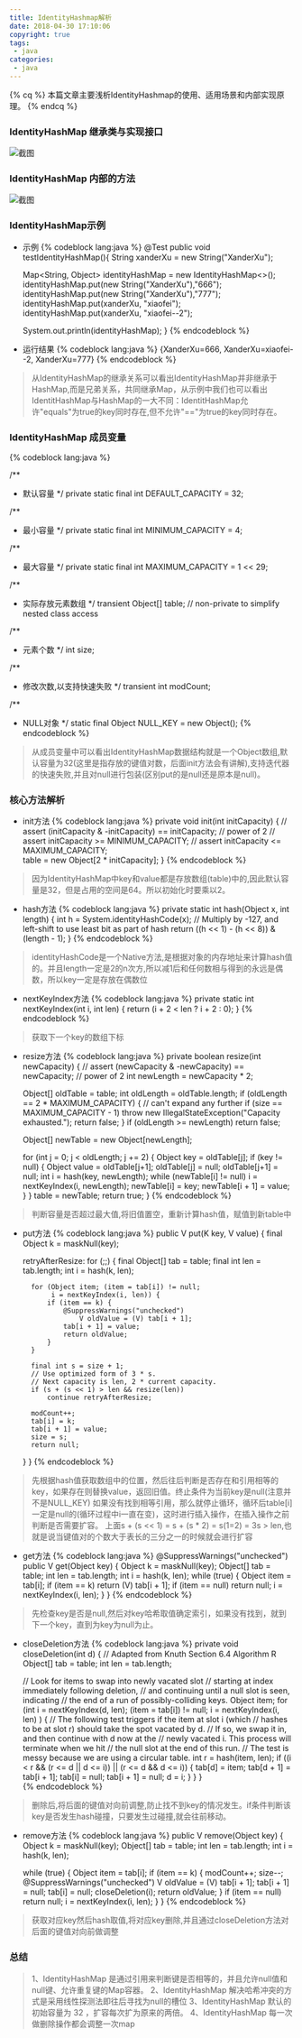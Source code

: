 ```yaml
---
title: IdentityHashmap解析
date: 2018-04-30 17:10:06
copyright: true
tags:
 - java
categories:
 - java
---
```


{% cq %}
本篇文章主要浅析IdentityHashmap的使用、适用场景和内部实现原理。
{% endcq %}

<!-- more -->


### **IdentityHashMap 继承类与实现接口**

![截图](/image/java-IdentityHashmap/java-IdentityHashmap01.png)


### **IdentityHashMap 内部的方法**

![截图](/image/java-IdentityHashmap/java-IdentityHashmap02.png)


### **IdentityHashMap示例**

- 示例
{% codeblock lang:java %}
@Test
public void testIdentityHashMap(){
   String xanderXu = new String("XanderXu");
   
   Map<String, Object> identityHashMap = new IdentityHashMap<>();
   identityHashMap.put(new String("XanderXu"),"666");
   identityHashMap.put(new String("XanderXu"),"777");
   identityHashMap.put(xanderXu, "xiaofei");
   identityHashMap.put(xanderXu, "xiaofei--2");

   System.out.println(identityHashMap);
}
{% endcodeblock %}

- 运行结果
{% codeblock lang:java %}
{XanderXu=666, XanderXu=xiaofei--2, XanderXu=777}
{% endcodeblock %}
> 从IdentityHashMap的继承关系可以看出IdentityHashMap并非继承于HashMap,而是兄弟关系，共同继承Map，从示例中我们也可以看出IdentitHashMap与HashMap的一大不同：IdentitHashMap允许"equals"为true的key同时存在,但不允许"=="为true的key同时存在。

### **IdentityHashMap 成员变量**
{% codeblock lang:java %}

/**
 * 默认容量
 */
private static final int DEFAULT_CAPACITY = 32;

/**
 * 最小容量
 */
private static final int MINIMUM_CAPACITY = 4;

/**
 * 最大容量
 */
private static final int MAXIMUM_CAPACITY = 1 << 29;

/**
 * 实际存放元素数组
 */
transient Object[] table; // non-private to simplify nested class access

/**
 * 元素个数
 */
int size;

/**
 * 修改次数,以支持快速失败
 */
transient int modCount;

/**
 * NULL对象
 */
static final Object NULL_KEY = new Object();
{% endcodeblock %}
> 从成员变量中可以看出IdentityHashMap数据结构就是一个Object数组,默认容量为32(这里是指存放的键值对数，后面init方法会有讲解),支持迭代器的快速失败,并且对null进行包装(区别put的是null还是原本是null)。


### **核心方法解析**

- init方法
{% codeblock lang:java %}
private void init(int initCapacity) {
    // assert (initCapacity & -initCapacity) == initCapacity; // power of 2
    // assert initCapacity >= MINIMUM_CAPACITY;
    // assert initCapacity <= MAXIMUM_CAPACITY;    
    table = new Object[2 * initCapacity];
}
{% endcodeblock %}
> 因为IdentityHashMap中key和value都是存放数组(table)中的,因此默认容量是32，但是占用的空间是64。所以初始化时要乘以2。


- hash方法
{% codeblock lang:java %}
private static int hash(Object x, int length) {
    int h = System.identityHashCode(x);
    // Multiply by -127, and left-shift to use least bit as part of hash
    return ((h << 1) - (h << 8)) & (length - 1);
}
{% endcodeblock %}
> identityHashCode是一个Native方法,是根据对象的内存地址来计算hash值的。并且length一定是2的n次方,所以减1后和任何数相与得到的永远是偶数，所以key一定是存放在偶数位

- nextKeyIndex方法
{% codeblock lang:java %}
private static int nextKeyIndex(int i, int len) {
    return (i + 2 < len ? i + 2 : 0);
}
{% endcodeblock %}
> 获取下一个key的数组下标

- resize方法
{% codeblock lang:java %}
private boolean resize(int newCapacity) {
    // assert (newCapacity & -newCapacity) == newCapacity; // power of 2
    int newLength = newCapacity * 2;

    Object[] oldTable = table;
    int oldLength = oldTable.length;
    if (oldLength == 2 * MAXIMUM_CAPACITY) { // can't expand any further
        if (size == MAXIMUM_CAPACITY - 1)
            throw new IllegalStateException("Capacity exhausted.");
        return false;
    }
    if (oldLength >= newLength)
        return false;

    Object[] newTable = new Object[newLength];

    for (int j = 0; j < oldLength; j += 2) {
        Object key = oldTable[j];
        if (key != null) {
            Object value = oldTable[j+1];
            oldTable[j] = null;
            oldTable[j+1] = null;
            int i = hash(key, newLength);
            while (newTable[i] != null)
                i = nextKeyIndex(i, newLength);
            newTable[i] = key;
            newTable[i + 1] = value;
        }
    }
    table = newTable;
    return true;
}
{% endcodeblock %}
> 判断容量是否超过最大值,将旧值置空，重新计算hash值，赋值到新table中


- put方法
{% codeblock lang:java %}
public V put(K key, V value) {
    final Object k = maskNull(key);

    retryAfterResize: for (;;) {
        final Object[] tab = table;
        final int len = tab.length;
        int i = hash(k, len);

        for (Object item; (item = tab[i]) != null;
             i = nextKeyIndex(i, len)) {
            if (item == k) {
                @SuppressWarnings("unchecked")
                    V oldValue = (V) tab[i + 1];
                tab[i + 1] = value;
                return oldValue;
            }
        }

        final int s = size + 1;
        // Use optimized form of 3 * s.
        // Next capacity is len, 2 * current capacity.
        if (s + (s << 1) > len && resize(len))
            continue retryAfterResize;

        modCount++;
        tab[i] = k;
        tab[i + 1] = value;
        size = s;
        return null;
    }
}
{% endcodeblock %}
> 先根据hash值获取数组中的位置，然后往后判断是否存在和引用相等的key，如果存在则替换value，返回旧值。终止条件为当前key是null(注意并不是NULL_KEY)
> 如果没有找到相等引用，那么就停止循环，循环后table[i]一定是null的(循环过程中i一直在变)，这时进行插入操作，在插入操作之前判断是否需要扩容。
> 上面s + (s << 1) = s + (s * 2) = s(1=2) = 3s > len,也就是说当键值对的个数大于表长的三分之一的时候就会进行扩容

- get方法
{% codeblock lang:java %}
@SuppressWarnings("unchecked")
public V get(Object key) {
    Object k = maskNull(key);
    Object[] tab = table;
    int len = tab.length;
    int i = hash(k, len);
    while (true) {
        Object item = tab[i];
        if (item == k)
            return (V) tab[i + 1];
        if (item == null)
            return null;
        i = nextKeyIndex(i, len);
    }
}
{% endcodeblock %}
> 先检查key是否是null,然后对key哈希取值确定索引，如果没有找到，就到下一个key，直到为key为null为止。



- closeDeletion方法
{% codeblock lang:java %}
private void closeDeletion(int d) {
    // Adapted from Knuth Section 6.4 Algorithm R
    Object[] tab = table;
    int len = tab.length;

    // Look for items to swap into newly vacated slot
    // starting at index immediately following deletion,
    // and continuing until a null slot is seen, indicating
    // the end of a run of possibly-colliding keys.
    Object item;
    for (int i = nextKeyIndex(d, len); (item = tab[i]) != null;
         i = nextKeyIndex(i, len) ) {
        // The following test triggers if the item at slot i (which
        // hashes to be at slot r) should take the spot vacated by d.
        // If so, we swap it in, and then continue with d now at the
        // newly vacated i.  This process will terminate when we hit
        // the null slot at the end of this run.
        // The test is messy because we are using a circular table.
        int r = hash(item, len);
        if ((i < r && (r <= d || d <= i)) || (r <= d && d <= i)) {
            tab[d] = item;
            tab[d + 1] = tab[i + 1];
            tab[i] = null;
            tab[i + 1] = null;
            d = i;
        }
    }
}   
{% endcodeblock %}
> 删除后,将后面的键值对向前调整,防止找不到key的情况发生。if条件判断该key是否发生hash碰撞，只要发生过碰撞,就会往前移动。



- remove方法
{% codeblock lang:java %}
public V remove(Object key) {
    Object k = maskNull(key);
    Object[] tab = table;
    int len = tab.length;
    int i = hash(k, len);

    while (true) {
        Object item = tab[i];
        if (item == k) {
            modCount++;
            size--;
            @SuppressWarnings("unchecked")
                V oldValue = (V) tab[i + 1];
            tab[i + 1] = null;
            tab[i] = null;
            closeDeletion(i);
            return oldValue;
        }
        if (item == null)
            return null;
        i = nextKeyIndex(i, len);
    }
}
{% endcodeblock %}
> 获取对应key然后hash取值,将对应key删除,并且通过closeDeletion方法对后面的键值对向前做调整



### **总结**

> 1、IdentityHashMap 是通过引用来判断键是否相等的，并且允许null值和null键、允许重复键的Map容器。 
  2、IdentityHashMap 解决哈希冲突的方式是采用线性探测法即往后寻找为null的槽位
  3、IdentityHashMap 默认的初始容量为 32 ，扩容每次扩为原来的两倍。
  4、IdentityHashMap 每一次做删除操作都会调整一次map

